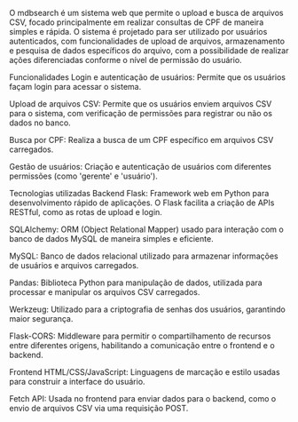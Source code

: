 O mdbsearch é um sistema web que permite o upload e busca de arquivos CSV, focado principalmente em realizar consultas de CPF de maneira simples e rápida. O sistema é projetado para ser utilizado por usuários autenticados, com funcionalidades de upload de arquivos, armazenamento e pesquisa de dados específicos do arquivo, com a possibilidade de realizar ações diferenciadas conforme o nível de permissão do usuário.

Funcionalidades
Login e autenticação de usuários: Permite que os usuários façam login para acessar o sistema.

Upload de arquivos CSV: Permite que os usuários enviem arquivos CSV para o sistema, com verificação de permissões para registrar ou não os dados no banco.

Busca por CPF: Realiza a busca de um CPF específico em arquivos CSV carregados.

Gestão de usuários: Criação e autenticação de usuários com diferentes permissões (como 'gerente' e 'usuário').

Tecnologias utilizadas
Backend
Flask: Framework web em Python para desenvolvimento rápido de aplicações. O Flask facilita a criação de APIs RESTful, como as rotas de upload e login.

SQLAlchemy: ORM (Object Relational Mapper) usado para interação com o banco de dados MySQL de maneira simples e eficiente.

MySQL: Banco de dados relacional utilizado para armazenar informações de usuários e arquivos carregados.

Pandas: Biblioteca Python para manipulação de dados, utilizada para processar e manipular os arquivos CSV carregados.

Werkzeug: Utilizado para a criptografia de senhas dos usuários, garantindo maior segurança.

Flask-CORS: Middleware para permitir o compartilhamento de recursos entre diferentes origens, habilitando a comunicação entre o frontend e o backend.

Frontend
HTML/CSS/JavaScript: Linguagens de marcação e estilo usadas para construir a interface do usuário.

Fetch API: Usada no frontend para enviar dados para o backend, como o envio de arquivos CSV via uma requisição POST.
